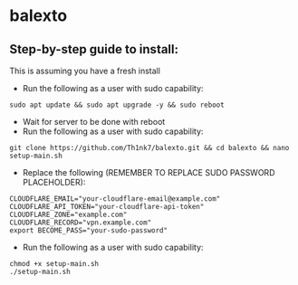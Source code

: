 # balexto

## Step-by-step guide to install:
This is assuming you have a fresh install

- Run the following as a user with sudo capability:
```
sudo apt update && sudo apt upgrade -y && sudo reboot
```
- Wait for server to be done with reboot
- Run the following as a user with sudo capability:
```
git clone https://github.com/Th1nk7/balexto.git && cd balexto && nano setup-main.sh
```
- Replace the following (REMEMBER TO REPLACE SUDO PASSWORD PLACEHOLDER):
```
CLOUDFLARE_EMAIL="your-cloudflare-email@example.com"
CLOUDFLARE_API_TOKEN="your-cloudflare-api-token"
CLOUDFLARE_ZONE="example.com"
CLOUDFLARE_RECORD="vpn.example.com"
export BECOME_PASS="your-sudo-password"
```
- Run the following as a user with sudo capability:
```
chmod +x setup-main.sh
./setup-main.sh
```